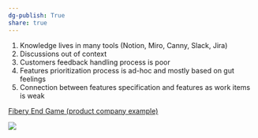 ```yaml
---
dg-publish: True
share: true
---
```

1.  Knowledge lives in many tools (Notion, Miro, Canny, Slack, Jira)
2.  Discussions out of context
3.  Customers feedback handling process is poor
4.  Features prioritization process is ad-hoc and mostly based on gut feelings
5.  Connection between features specification and features as work items is weak

[Fibery End Game (product company example)](https://fibery.io/blog/fibery-end-game-product-company-example/)

![](https://fibery.io/blog/knowledege-architecture-cheatsheet.png)
